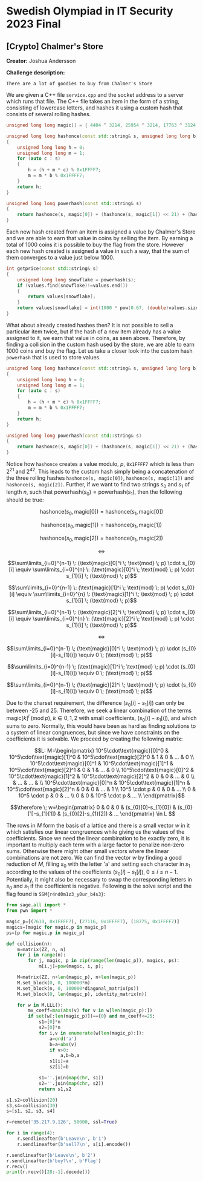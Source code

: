 # Swedish Olympiad in IT Security 2023 Final

## [Crypto] Chalmer's Store

**Creator:** Joshua Andersson

**Challenge description:**
```
There are a lot of goodies to buy from Chalmer's Store
```

We are given a C++ file `service.cpp` and the socket address to a server which runs that file. The C++ file takes an item in the form of a string, consisting of lowercase letters, and hashes it using a custom hash that consists of several rolling hashes. 

```cpp
unsigned long long magic[] = { 4404 ^ 3214, 25954 ^ 3214, 17763 ^ 3124 };

unsigned long long hashonce(const std::string& s, unsigned long long b)
{
	unsigned long long h = 0;
	unsigned long long m = 1;
	for (auto c : s)
	{
		h = (h + m * c) % 0x1FFFF7;
		m = m * b % 0x1FFFF7;
	}
	return h;
}

unsigned long long powerhash(const std::string& s)
{
	return hashonce(s, magic[0]) + (hashonce(s, magic[1]) << 21) + (hashonce(s, magic[2]) << 42);
}
```

Each new hash created from an item is assigned a value by Chalmer's Store and we are able to earn that value in coins by selling the item. By earning a total of 1000 coins it is possible to buy the flag from the store. However each new hash created is assigned a value in such a way, that the sum of them converges to a value just below 1000.

```cpp
int getprice(const std::string& s)
{
	unsigned long long snowflake = powerhash(s);
	if (values.find(snowflake)!=values.end())
	{
		return values[snowflake];
	}
	return values[snowflake] = int(1000 * pow(0.67, (double)values.size()));
}
```

What about already created hashes then? It is not possible to sell a particular item twice, but if the hash of a new item already has a value assigned to it, we earn that value in coins, as seen above. Therefore, by finding a collision in the custom hash used by the store, we are able to earn 1000 coins and buy the flag. Let us take a closer look into the custom hash `powerhash` that is used to store values. 

```cpp
unsigned long long hashonce(const std::string& s, unsigned long long b)
{
	unsigned long long h = 0;
	unsigned long long m = 1;
	for (auto c : s)
	{
		h = (h + m * c) % 0x1FFFF7;
		m = m * b % 0x1FFFF7;
	}
	return h;
}

unsigned long long powerhash(const std::string& s)
{
	return hashonce(s, magic[0]) + (hashonce(s, magic[1]) << 21) + (hashonce(s, magic[2]) << 42);
}
```

Notice how `hashonce` creates a value modulo, $p$,  `0x1FFFF7` which is less than $2^{21}$ and $2^{42}$. This leads to the custom hash simply being a concatenation of the three rolling hashes `hashonce(s, magic[0])`, `hashonce(s, magic[1])` and `hashonce(s, magic[2])`. Further, if we want to find two strings $s_{0}$ and $s_{1}$ of length $n$, such that $\text{powerhash}(s_{0})=\text{powerhash}(s_{1})$, then the following should be true:

```math
\text{hashonce}(s_{0}, \text{magic}[0])=\text{hashonce}(s_{1}, \text{magic}[0])
```

```math
\text{hashonce}(s_{0}, \text{magic}[1])=\text{hashonce}(s_{1}, \text{magic}[1])
```

```math
\text{hashonce}(s_{0}, \text{magic}[2])=\text{hashonce}(s_{1}, \text{magic}[2])
```

```math
\Leftrightarrow
```

```math
\sum\limits_{i=0}^{n-1} \: (\text{magic}[0]^i \; \text{mod} \; p) \cdot s_{0}[i] \equiv \sum\limits_{i=0}^{n} \: (\text{magic}[0]^i \; \text{mod} \; p) \cdot s_{1}[i] \; (\text{mod} \; p)
```

```math
\sum\limits_{i=0}^{n-1} \: (\text{magic}[1]^i \; \text{mod} \; p) \cdot s_{0}[i] \equiv \sum\limits_{i=0}^{n} \: (\text{magic}[1]^i \; \text{mod} \; p) \cdot s_{1}[i] \; (\text{mod} \; p)
```

```math
\sum\limits_{i=0}^{n-1} \: (\text{magic}[2]^i \; \text{mod} \; p) \cdot s_{0}[i] \equiv \sum\limits_{i=0}^{n} \: (\text{magic}[2]^i \; \text{mod} \; p) \cdot s_{1}[i] \; (\text{mod} \; p)
```

```math
\Leftrightarrow
```

```math
\sum\limits_{i=0}^{n-1} \; (\text{magic}[0]^i \; \text{mod} \; p) \cdot (s_{0}[i]-s_{1}[i]) \equiv 0 \; (\text{mod} \; p)
```

```math
\sum\limits_{i=0}^{n-1} \; (\text{magic}[1]^i \; \text{mod} \; p) \cdot (s_{0}[i]-s_{1}[i]) \equiv 0 \; (\text{mod} \; p)
```

```math
\sum\limits_{i=0}^{n-1} \; (\text{magic}[2]^i \; \text{mod} \; p) \cdot (s_{0}[i]-s_{1}[i]) \equiv 0 \; (\text{mod} \; p)
```

Due to the charset requirement, the difference $(s_{0}[i]-s_{1}[i])$ can only be between -25 and 25. Therefore, we seek a linear combination of the terms $`\text{magic}[k]^{i} \; (\text{mod} \; p), \; k \in {0, 1, 2}`$ with small coefficients, $(s_{0}[i]-s_{1}[i])$, and which sums to zero. Normally, this would have been as hard as finding solutions to a system of linear congruences, but since we have constraints on the coefficients it is solvable. We proceed by creating the following matrix:

```math
L: M=\begin{pmatrix}
    10^5\cdot\text{magic}[0]^0 & 10^5\cdot\text{magic}[1]^0 & 10^5\cdot\text{magic}[2]^0 & 1 & 0 & ... & 0 \\
    10^5\cdot\text{magic}[0]^1 & 10^5\cdot\text{magic}[1]^1 & 10^5\cdot\text{magic}[2]^1 & 0 & 1 & ... & 0 \\
    10^5\cdot\text{magic}[0]^2 & 10^5\cdot\text{magic}[1]^2 & 10^5\cdot\text{magic}[2]^2 & 0 & 0 & ... & 0 \\
                               &                     ... & ... & \\
    10^5\cdot\text{magic}[0]^n & 10^5\cdot\text{magic}[1]^n & 10^5\cdot\text{magic}[2]^n & 0 & 0 & ... & 1 \\
    10^5 \cdot p & 0 & 0 & ... \\
    0 & 10^5 \cdot p & 0 & ... \\
    0 & 0 & 10^5 \cdot p & ... \\

\end{pmatrix}
```

```math
\therefore \; 
w=\begin{pmatrix} 0 & 0 & 0 & (s_{0}[0]-s_{1}[0]) & (s_{0}[1]-s_{1}[1]) & (s_{0}[2]-s_{1}[2]) & ... \end{pmatrix} \in L 
```

The rows in $M$ form the basis of a lattice and there is a small vector $w$ in it which satisfies our linear congruences while giving us the values of the coefficients. Since we need the linear combination to be exactly zero, it is important to multiply each term with a large factor to penalize non-zero sums. Otherwise there might other small vectors where the linear combinations are not zero. We can find the vector $w$ by finding a good reduction of $M$, filling $s_{0}$ with the letter 'a' and setting each character in $s_{1}$ according to the values of the coefficients $`(s_{0}[i]-s_{1}[i]), \; 0 \leq i \leq n-1`$. Potentially, it might also be necessary to swap the corresponding letters in $s_{0}$ and $s_{1}$ if the coefficient is negative. Following is the solve script and the flag found is `SSM{r4nd0m1z3_y0ur_b4s3}`: 

```python
from sage.all import *
from pwn import *

magic_p=[(7610, 0x1FFFF7), (27116, 0x1FFFF7), (18775, 0x1FFFF7)]
magics=[magic for magic,p in magic_p]
ps=[p for magic,p in magic_p]

def collision(n):
    m=matrix(ZZ, n, n)
    for i in range(n):
        for j, magic, p in zip(range(len(magic_p)), magics, ps):
            m[i,j]=pow(magic, i, p);

    M=matrix(ZZ, n+len(magic_p), n+len(magic_p))
    M.set_block(0, 0, 100000*m)
    M.set_block(n, 0, 100000*diagonal_matrix(ps))
    M.set_block(0, len(magic_p), identity_matrix(n))

    for w in M.LLL():
        mx_coeff=max(abs(v) for v in w[len(magic_p):])
        if set(w[:len(magic_p)])=={0} and mx_coeff<=25:
            s1=[0]*n
            s2=[0]*n
            for i,v in enumerate(w[len(magic_p):]):
                a=ord('a')
                b=a+abs(v)
                if v>0:
                    a,b=b,a
                s1[i]=a
                s2[i]=b

            s1=''.join(map(chr, s1))
            s2=''.join(map(chr, s2))
            return s1,s2

s1,s2=collision(20)
s3,s4=collision(30)
s=[s1, s2, s3, s4]

r=remote('35.217.9.126', 50000, ssl=True)

for i in range(4):
    r.sendlineafter(b'Leave\n', b'1')
    r.sendlineafter(b'sell?\n', s[i].encode()) 

r.sendlineafter(b'Leave\n', b'2')
r.sendlineafter(b'buy?\n', b'Flag')
r.recv()
print(r.recv()[28:-1].decode())
```
